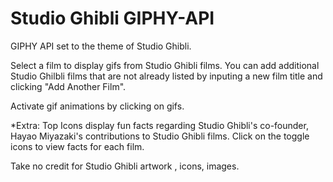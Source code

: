 # Studio Ghibli GIPHY-API
GIPHY API set to the theme of Studio Ghibli. 

Select a film to display gifs from Studio Ghibli films. You can add additional Studio Ghilbli films that are not already listed by inputing a new film title and clicking "Add Another Film". 

Activate gif animations by clicking on gifs. 

*Extra: Top Icons display fun facts regarding Studio Ghibli's co-founder, Hayao Miyazaki's contributions to Studio Ghibli films. Click on the toggle icons to view facts for each film. 

Take no credit for Studio Ghibli artwork , icons, images. 
